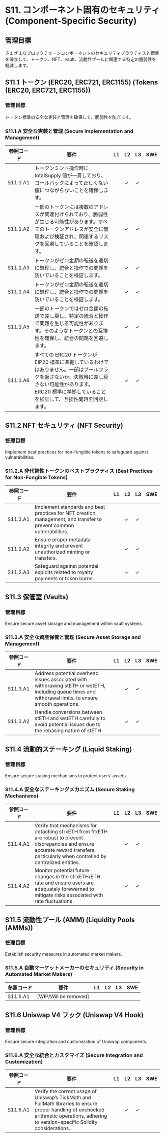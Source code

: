 # S11. コンポーネント固有のセキュリティ (Component-Specific Security)

## 管理目標
さまざまなブロックチェーンコンポーネントのセキュリティプラクティスと標準を確立して、トークン、NFT、vault、流動性プールに関連する特定の脆弱性を軽減します。

## S11.1 トークン (ERC20, ERC721, ERC1155) (Tokens (ERC20, ERC721, ERC1155))

### 管理目標
トークン標準の安全な実装と管理を確保して、脆弱性を防ぎます。

### S11.1.A 安全な実装と管理 (Secure Implementation and Management)

| 参照コード   | 要件                                                                        | L1 | L2 | L3 | SWE |
| ------------ | --------------------------------------------------------------------------- | -- | -- | -- | --- |
| S11.1.A1     | トークンミント操作時に totalSupply 値が一貫しており、コールバックによって正しくない値につながらないことを確保します。 |    | ✓  | ✓  |     |
| S11.1.A2     | 一部のトークンには複数のアドレスが関連付けられており、脆弱性が生じる可能性があります。すべてのトークンアドレスが安全に管理および検証され、関連するリスクを回避していることを確認します。 |    | ✓  | ✓  |     |
| S11.1.A3     | トークンがゼロ金額の転送を適切に処理し、統合と操作での問題を防いでいることを検証します。 |    | ✓  | ✓  |     |
| S11.1.A4     | トークンがゼロ金額の転送を適切に処理し、統合と操作での問題を防いでいることを検証します。 |    | ✓  | ✓  |     |
| S11.1.A5     | 一部のトークンではゼロ金額の転送で差し戻し、特定の統合と操作で問題を生じる可能性があります。そのようなトークンとの互換性を確保し、統合の問題を回避します。 |    | ✓  | ✓  |     |
| S11.1.A6     | すべての ERC20 トークンが EIP20 標準に準拠しているわけではありません。一部はブールフラグを返さないか、失敗時に差し戻さない可能性があります。ERC20 標準に準拠していることを検証して、互換性問題を回避します。 |    | ✓  | ✓  |     |


## S11.2 NFT セキュリティ (NFT Security)

### 管理目標
Implement best practices for non-fungible tokens to safeguard against vulnerabilities.

### S11.2.A 非代替性トークンのベストプラクティス (Best Practices for Non-Fungible Tokens)

| 参照コード   | 要件                                                                        | L1 | L2 | L3 | SWE |
| ------------ | --------------------------------------------------------------------------- | -- | -- | -- | --- |
| S11.2.A1     | Implement standards and best practices for NFT creation, management, and transfer to prevent common vulnerabilities. |    | ✓  | ✓  |     |
| S11.2.A2     | Ensure proper metadata integrity and prevent unauthorized minting or transfers. |    | ✓  | ✓  |     |
| S11.2.A3     | Safeguard against potential exploits related to royalty payments or token burns. |    | ✓  | ✓  |     |


## S11.3 保管室 (Vaults)

### 管理目標
Ensure secure asset storage and management within vault systems.

### S11.3.A 安全な資産保管と管理 (Secure Asset Storage and Management)

| 参照コード   | 要件                                                                        | L1 | L2 | L3 | SWE |
| ------------ | --------------------------------------------------------------------------- | -- | -- | -- | --- |
| S11.3.A1     | Address potential overhead issues associated with withdrawing stETH or wstETH, including queue times and withdrawal limits, to ensure smooth operations. |    | ✓  | ✓  |     |
| S11.3.A2     | Handle conversions between stETH and wstETH carefully to avoid potential issues due to the rebasing nature of stETH. |    | ✓  | ✓  |     |


## S11.4 流動的ステーキング (Liquid Staking)

### 管理目標
Ensure secure staking mechanisms to protect users' assets.

### S11.4.A 安全なステーキングメカニズム (Secure Staking Mechanisms)

| 参照コード   | 要件                                                                        | L1 | L2 | L3 | SWE |
| ------------ | --------------------------------------------------------------------------- | -- | -- | -- | --- |
| S11.4.A1     | Verify that mechanisms for detaching sfrxETH from frxETH are robust to prevent discrepancies and ensure accurate reward transfers, particularly when controlled by centralized entities. |    | ✓  | ✓  |     |
| S11.4.A2     | Monitor potential future changes in the sfrxETH/ETH rate and ensure users are adequately forewarned to mitigate risks associated with rate fluctuations. |    | ✓  | ✓  |     |


## S11.5 流動性プール (AMM) (Liquidity Pools (AMMs))

### 管理目標
Establish security measures in automated market makers.

### S11.5.A 自動マーケットメーカーのセキュリティ (Security in Automated Market Makers)

| 参照コード   | 要件                                                                        | L1 | L2 | L3 | SWE |
| ------------ | --------------------------------------------------------------------------- | -- | -- | -- | --- |
| S11.5.A1     | [WIP/Will be removed]                                                     |    |    |    |     |



## S11.6 Uniswap V4 フック (Uniswap V4 Hook)

### 管理目標
Ensure secure integration and customization of Uniswap components.

### S11.6.A 安全な統合とカスタマイズ (Secure Integration and Customization)

| 参照コード   | 要件                                                                        | L1 | L2 | L3 | SWE |
| ------------ | --------------------------------------------------------------------------- | -- | -- | -- | --- |
| S11.6.A1     | Verify the correct usage of Uniswap’s TickMath and FullMath libraries to ensure proper handling of unchecked arithmetic operations, adhering to version-specific Solidity considerations. |    | ✓  | ✓  |     |
